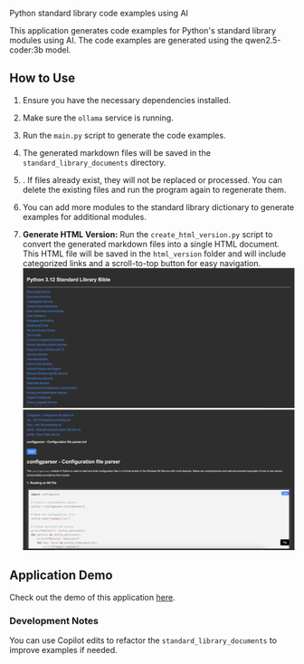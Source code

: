 Python standard library code examples using AI

This application generates code examples for Python's standard library modules using AI. The code examples are generated using the qwen2.5-coder:3b model.

## How to Use

1. Ensure you have the necessary dependencies installed.
2. Make sure the `ollama` service is running.
3. Run the `main.py` script to generate the code examples.

4. The generated markdown files will be saved in the `standard_library_documents` directory.
5. . If files already exist, they will not be replaced or processed. You can delete the existing files and run the program again to regenerate them.
6. You can add more modules to the standard library dictionary to generate examples for additional modules.
7. **Generate HTML Version:** Run the `create_html_version.py` script to convert the generated markdown files into a single HTML document. This HTML file will be saved in the `html_version` folder and will include categorized links and a scroll-to-top button for easy navigation.
   ![Screenshot categories](screenshots/screenshot1.png)
   ![Screenshot modules](screenshots/screenshot2.png)

## Application Demo

Check out the demo of this application [here](https://codefreelance.net/apps/python_std_bible/).

### Development Notes

You can use Copilot edits to refactor the `standard_library_documents` to improve examples if needed.
